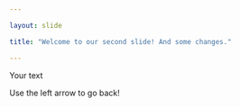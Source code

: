 ```yaml
---

layout: slide

title: "Welcome to our second slide! And some changes."

---
```


Your text

Use the left arrow to go back!
